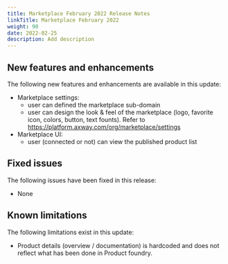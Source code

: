 ```yaml
---
title: Marketplace February 2022 Release Notes
linkTitle: Marketplace February 2022
weight: 90
date: 2022-02-25
description: Add description
---
```

## New features and enhancements

The following new features and enhancements are available in this update:

* Marketplace settings:
    * user can defined the marketplace sub-domain
    * user can design the look & feel of the marketplace (logo, favorite icon, colors, button, text founts). Refer to <https://platform.axway.com/org/marketplace/settings>
* Marketplace UI:
    * user (connected or not) can view the published product list

## Fixed issues

The following issues have been fixed in this release:

* None

## Known limitations

The following limitations exist in this update:

* Product details (overview / documentation) is hardcoded and does not reflect what has been done in Product foundry.
